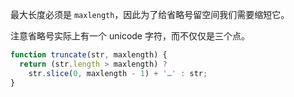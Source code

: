 最大长度必须是 `maxlength`，因此为了给省略号留空间我们需要缩短它。

注意省略号实际上有一个 unicode 字符，而不仅仅是三个点。

```js run
function truncate(str, maxlength) {
  return (str.length > maxlength) ? 
    str.slice(0, maxlength - 1) + '…' : str;
}
```

